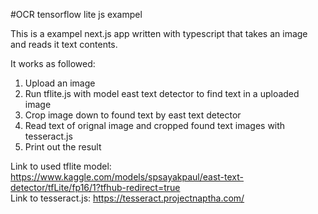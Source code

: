 #OCR tensorflow lite js exampel

This is a exampel next.js app written with typescript that takes an image and reads it text contents.

It works as followed:
1. Upload an image
2. Run tflite.js with model east text detector to find text in a uploaded image
3. Crop image down to found text by east text detector
4. Read text of orignal image and cropped found text images with tesseract.js
5. Print out the result

Link to used tflite model: https://www.kaggle.com/models/spsayakpaul/east-text-detector/tfLite/fp16/1?tfhub-redirect=true  
Link to tesseract.js: https://tesseract.projectnaptha.com/
